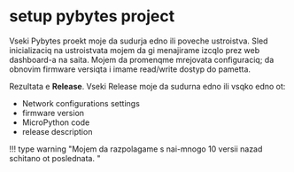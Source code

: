 # setup pybytes project

Vseki Pybytes proekt moje da sudurja edno ili poveche ustroistva. Sled inicializaciq na ustroistvata mojem da gi menajirame izcqlo prez web dashboard-a na saita. Mojem da promenqme mrejovata configuraciq; da obnovim firmware versiqta i imame read/write dostyp do pametta.

Rezultata e **Release**. Vseki Release moje da sudurna edno ili vsqko edno ot:

* Network configurations settings
* firmware version
* MicroPython code
* release description

!!! type warning "Mojem da razpolagame s nai-mnogo 10 versii nazad schitano ot poslednata. "